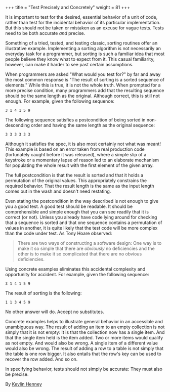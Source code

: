 +++
title = "Test Precisely and Concretely"
weight = 81
+++

It is important to test for the desired, essential behavior of a unit of code, rather than test for the incidental behavior of its particular implementation. But this should not be taken or mistaken as an excuse for vague tests. Tests need to be both accurate *and* precise.

Something of a tried, tested, and testing classic, sorting routines offer an illustrative example. Implementing a sorting algorithm is not necessarily an everyday task for a programmer, but sorting is such a familiar idea that most people believe they know what to expect from it. This casual familiarity, however, can make it harder to see past certain assumptions.

When programmers are asked "What would you test for?" by far and away the most common response is "The result of sorting is a sorted sequence of elements." While this is true, it is not the whole truth. When prompted for a more precise condition, many programmers add that the resulting sequence should be the same length as the original. Although correct, this is still not enough. For example, given the following sequence:

```
3 1 4 1 5 9
```

The following sequence satisfies a postcondition of being sorted in non-descending order and having the same length as the original sequence:

```
3 3 3 3 3 3
```

Although it satisfies the spec, it is also most certainly not what was meant! This example is based on an error taken from real production code (fortunately caught before it was released), where a simple slip of a keystroke or a momentary lapse of reason led to an elaborate mechanism for populating the whole result with the first element of the given array.

The full postcondition is that the result is sorted and that it holds a permutation of the original values. This appropriately constrains the required behavior. That the result length is the same as the input length comes out in the wash and doesn't need restating.

Even stating the postcondition in the way described is not enough to give you a good test. A good test should be readable. It should be comprehensible and simple enough that you can see readily that it is correct (or not). Unless you already have code lying around for checking that a sequence is sorted and that one sequence contains a permutation of values in another, it is quite likely that the test code will be more complex than the code under test. As Tony Hoare observed:

> There are two ways of constructing a software design: One way is to make it so simple that there are *obviously* no deficiencies and the other is to make it so complicated that there are no obvious deficiencies.

Using concrete examples eliminates this accidental complexity and opportunity for accident. For example, given the following sequence:

```
3 1 4 1 5 9
```

The result of sorting is the following:

```
1 1 3 4 5 9
```

No other answer will do. Accept no substitutes.

Concrete examples helps to illustrate general behavior in an accessible and unambiguous way. The result of adding an item to an empty collection is not simply that it is not empty: It is that the collection now has a single item. And that the single item held is the item added. Two or more items would qualify as not empty. And would also be wrong. A single item of a different value would also be wrong. The result of adding a row to a table is not simply that the table is one row bigger. It also entails that the row's key can be used to recover the row added. And so on.

In specifying behavior, tests should not simply be accurate: They must also be precise.

By [Kevlin Henney](http://programmer.97things.oreilly.com/wiki/index.php/Kevlin_Henney)